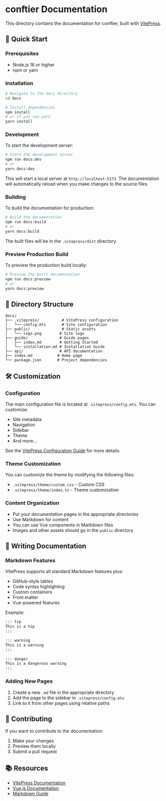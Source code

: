 # conftier Documentation

This directory contains the documentation for conftier, built with [VitePress](https://vitepress.dev/).

## 🚀 Quick Start

### Prerequisites

- Node.js 16 or higher
- npm or yarn

### Installation

```bash
# Navigate to the docs directory
cd docs

# Install dependencies
npm install
# or if you use yarn
yarn install
```

### Development

To start the development server:

```bash
# Start the development server
npm run docs:dev
# or
yarn docs:dev
```

This will start a local server at `http://localhost:5173`. The documentation will automatically reload when you make changes to the source files.

### Building

To build the documentation for production:

```bash
# Build the documentation
npm run docs:build
# or
yarn docs:build
```

The built files will be in the `.vitepress/dist` directory.

### Preview Production Build

To preview the production build locally:

```bash
# Preview the built documentation
npm run docs:preview
# or
yarn docs:preview
```

## 📁 Directory Structure

```
docs/
├── .vitepress/          # VitePress configuration
│   └── config.mts       # Site configuration
├── public/              # Static assets
│   └── logo.png        # Site logo
├── guide/              # Guide pages
│   ├── index.md        # Getting Started
│   └── installation.md # Installation Guide
├── api/                # API documentation
├── index.md           # Home page
└── package.json       # Project dependencies
```

## 🛠️ Customization

### Configuration

The main configuration file is located at `.vitepress/config.mts`. You can customize:

- Site metadata
- Navigation
- Sidebar
- Theme
- And more...

See the [VitePress Configuration Guide](https://vitepress.dev/reference/site-config) for more details.

### Theme Customization

You can customize the theme by modifying the following files:

- `.vitepress/theme/custom.css` - Custom CSS
- `.vitepress/theme/index.ts` - Theme customization

### Content Organization

- Put your documentation pages in the appropriate directories
- Use Markdown for content
- You can use Vue components in Markdown files
- Images and other assets should go in the `public` directory

## 📝 Writing Documentation

### Markdown Features

VitePress supports all standard Markdown features plus:

- GitHub-style tables
- Code syntax highlighting
- Custom containers
- Front matter
- Vue-powered features

Example:

```md
::: tip
This is a tip
:::

::: warning
This is a warning
:::

::: danger
This is a dangerous warning
:::
```

### Adding New Pages

1. Create a new `.md` file in the appropriate directory
2. Add the page to the sidebar in `.vitepress/config.mts`
3. Link to it from other pages using relative paths

## 🤝 Contributing

If you want to contribute to the documentation:

1. Make your changes
2. Preview them locally
3. Submit a pull request

## 📚 Resources

- [VitePress Documentation](https://vitepress.dev/)
- [Vue.js Documentation](https://vuejs.org/)
- [Markdown Guide](https://www.markdownguide.org/)
